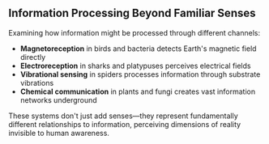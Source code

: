 ## Information Processing Beyond Familiar Senses

Examining how information might be processed through different channels:

- **Magnetoreception** in birds and bacteria detects Earth's magnetic field directly
- **Electroreception** in sharks and platypuses perceives electrical fields
- **Vibrational sensing** in spiders processes information through substrate vibrations
- **Chemical communication** in plants and fungi creates vast information networks underground

These systems don't just add senses—they represent fundamentally different relationships to information, perceiving dimensions of reality invisible to human awareness.